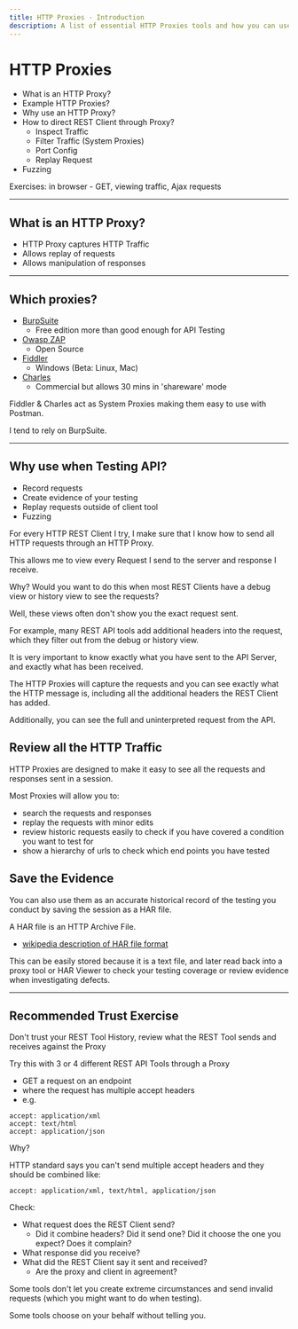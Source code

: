 ```yaml
---
title: HTTP Proxies - Introduction
description: A list of essential HTTP Proxies tools and how you can use HTTP Proxies to improve your REST API Testing.
---
```


# HTTP Proxies

- What is an HTTP Proxy?
- Example HTTP Proxies?
- Why use an HTTP Proxy?
- How to direct REST Client through Proxy?
    - Inspect Traffic
    - Filter Traffic (System Proxies)
    - Port Config
    - Replay Request
- Fuzzing

Exercises: in browser - GET, viewing traffic, Ajax requests

---

## What is an HTTP Proxy?

- HTTP Proxy captures HTTP Traffic
- Allows replay of requests
- Allows manipulation of responses

---

## Which proxies?


- [BurpSuite](https://portswigger.net/burp)
    - Free edition more than good enough for API Testing
- [Owasp ZAP](https://www.zaproxy.org/)
    - Open Source
- [Fiddler](http://www.telerik.com/fiddler)
    - Windows (Beta: Linux, Mac)
- [Charles](https://www.charlesproxy.com/)
    - Commercial but allows 30 mins in 'shareware' mode

Fiddler & Charles act as System Proxies making them easy to use with Postman.

I tend to rely on BurpSuite.

---

## Why use when Testing API?

- Record requests
- Create evidence of your testing
- Replay requests outside of client tool
- Fuzzing

For every HTTP REST Client I try, I make sure that I know how to send all HTTP requests through an HTTP Proxy.

This allows me to view every Request I send to the server and response I receive.

Why? Would you want to do this when most REST Clients have a debug view or history view to see the requests?

Well, these views often don't show you the exact request sent.

For example, many REST API tools add additional headers into the request, which they filter out from the debug or history view.

It is very important to know exactly what you have sent to the API Server, and exactly what has been received.

The HTTP Proxies will capture the requests and you can see exactly what the HTTP message is, including all the additional headers the REST Client has added.

Additionally, you can see the full and uninterpreted request from the API.

## Review all the HTTP Traffic

HTTP Proxies are designed to make it easy to see all the requests and responses sent in a session.

Most Proxies will allow you to:

- search the requests and responses
- replay the requests with minor edits
- review historic requests easily to check if you have covered a condition you want to test for
- show a hierarchy of urls to check which end points you have tested

## Save the Evidence

You can also use them as an accurate historical record of the testing you conduct by saving the session as a HAR file.

A HAR file is an HTTP Archive File.

- [wikipedia description of HAR file format](https://en.wikipedia.org/wiki/HAR_(file_format))

This can be easily stored because it is a text file, and later read back into a proxy tool or HAR Viewer to check your testing coverage or review evidence when investigating defects. 



---

## Recommended Trust Exercise

Don't trust your REST Tool History, review what the REST Tool sends and receives against the Proxy

Try this with 3 or 4 different REST API Tools through a Proxy

- GET a request on an endpoint
- where the request has multiple accept headers
- e.g.

```
accept: application/xml
accept: text/html
accept: application/json
```

Why?

HTTP standard says you can't send multiple accept headers and they should be combined like:

```
accept: application/xml, text/html, application/json
```

Check:

- What request does the REST Client send?
   - Did it combine headers? Did it send one? Did it choose the one you expect? Does it complain?
- What response did you receive?
- What did the REST Client say it sent and received?
  - Are the proxy and client in agreement?

Some tools don't let you create extreme circumstances and send invalid requests (which you might want to do when testing).

Some tools choose on your behalf without telling you.